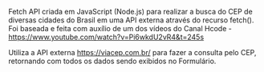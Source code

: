 Fetch API criada em JavaScript (Node.js) para realizar a busca do CEP de diversas cidades do Brasil em uma API externa através do recurso fetch().
Foi baseada e feita com auxílio de um dos vídeos do Canal Hcode - https://www.youtube.com/watch?v=Pi6wkdU2vR4&t=245s

Utiliza a API externa https://viacep.com.br/ para fazer a consulta pelo CEP, retornando com todos os dados sendo exibidos no Formulário.


